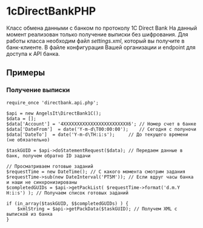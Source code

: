 # 1cDirectBankPHP
Класс обмена данными с банком по протоколу 1С Direct Bank
На данный момент реализован только получение выписки без шифрования.
Для работы класса необходим файл *settings.xml*, который вы получите в банк-клиенте.
В файле конфигурация Вашей организации и endpoint для доступа к API банка.

## Примеры
### Получение выписки
    
    require_once 'directbank.api.php';
    
	$api = new AngelsIt\DirectBank1C();
	$data = [];
    $data['Account'] = '4XXXXXXXXXXXXXXXXXXXXXXXX6'; // Номер счет в банке
    $data['DateFrom']  = date('Y-m-d\T00:00:00');    // Сегодня с полуночи
    $data['DateTo']  = date('Y-m-d\TH:i:s');     // До текущего времени (не обязательно)
	
	$taskGUID = $api->doStatementRequest($data); // Передаем данные в банк, получем обратно ID задачи

    // Просматриваем готовые заданий
	$requestTime = new DateTime(); // С какого момента смотрим задания
	$requestTime->sub(new DateInterval('PT5M')); // Если вдруг часы банка и наши не синхронизированы
	$completedGUIDs = $api->getPackList( $requestTime->format('d.m.Y H:i:s') ); // Получаем список готовых заданий

    if (in_array($taskGUID, $$completedGUIDs) ) {
        $xmlString = $api->getPackData($taskGUID); // Получем XML с выпиской из банка
    }

